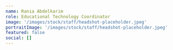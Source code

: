 ```yaml
---
name: Rania Abdelkarim
role: Educational Technology Coordinator
image: '/images/stock/staff/headshot-placeholder.jpeg'
portraitImage: '/images/stock/staff/headshot-placeholder.jpeg'
featured: false
social: []
---
```


